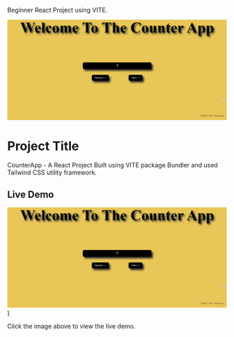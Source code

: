 Beginner React Project using VITE.

![Project Preview](./CounterApp.png)

# Project Title

CounterApp - A React Project Built using VITE package Bundler and used Tailwind CSS utility framework.

## Live Demo

[![Project Image](./CounterApp.png))](https://app.netlify.com/sites/counterapp-shankar/deploys)

Click the image above to view the live demo.
